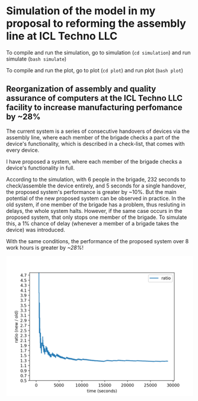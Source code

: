 # Simulation of the model in my proposal to reforming the assembly line at ICL Techno LLC

To compile and run the simulation, go to simulation (`cd simulation`) and run simulate (`bash simulate`)

To compile and run the plot, go to plot (`cd plot`) and run plot (`bash plot`)


## Reorganization of assembly and quality assurance of computers at the ICL Techno LLC facility to increase manufacturing perfomance by ~28%

The current system is a series of consecutive handovers of devices via the assembly line, where each member of the brigade checks a part of the device's functionality, which is described in a check-list, that comes with every device.

I have proposed a system, where each member of the brigade checks a device's functionality in full. 

According to the simulation, with 6 people in the brigade, 232 seconds to check/assemble the device entirely, and 5 seconds for a single handover, the proposed system's performance is greater by ~10%. But the main potential of the new proposed system can be observed in practice. In the old system, if one member of the brigade has a problem, thus resluting in delays, the whole system halts. However, if the same case occurs in the proposed system, that only stops one member of the brigade. To simulate this, a 1% chance of delay (whenever a member of a brigade takes the device) was introduced. 

With the same conditions, the performance of the proposed system over 8 work hours is greater by *~28%*!

![graph](https://github.com/escape13/assembly-simulation/blob/master/images/graph.png?raw=true)
